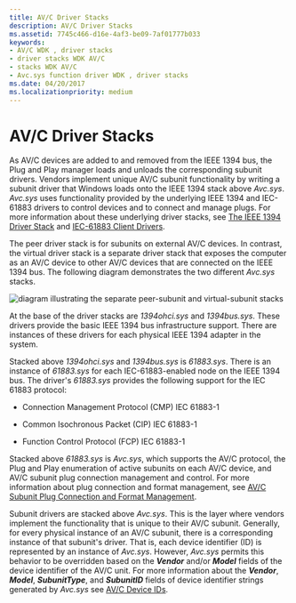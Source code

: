 ```yaml
---
title: AV/C Driver Stacks
description: AV/C Driver Stacks
ms.assetid: 7745c466-d16e-4af3-be09-7af01777b033
keywords:
- AV/C WDK , driver stacks
- driver stacks WDK AV/C
- stacks WDK AV/C
- Avc.sys function driver WDK , driver stacks
ms.date: 04/20/2017
ms.localizationpriority: medium
---
```


# AV/C Driver Stacks





As AV/C devices are added to and removed from the IEEE 1394 bus, the Plug and Play manager loads and unloads the corresponding subunit drivers. Vendors implement unique AV/C subunit functionality by writing a subunit driver that Windows loads onto the IEEE 1394 stack above *Avc.sys*. *Avc.sys* uses functionality provided by the underlying IEEE 1394 and IEC-61883 drivers to control devices and to connect and manage plugs. For more information about these underlying driver stacks, see [The IEEE 1394 Driver Stack](https://docs.microsoft.com/windows-hardware/drivers/ieee/the-ieee-1394-driver-stack) and [IEC-61883 Client Drivers](https://docs.microsoft.com/windows-hardware/drivers/ieee/iec-61883-client-drivers).

The peer driver stack is for subunits on external AV/C devices. In contrast, the virtual driver stack is a separate driver stack that exposes the computer as an AV/C device to other AV/C devices that are connected on the IEEE 1394 bus. The following diagram demonstrates the two different *Avc.sys* stacks.

![diagram illustrating the separate peer-subunit and virtual-subunit stacks](images/avcdiag.gif)

At the base of the driver stacks are *1394ohci.sys* and *1394bus.sys*. These drivers provide the basic IEEE 1394 bus infrastructure support. There are instances of these drivers for each physical IEEE 1394 adapter in the system.

Stacked above *1394ohci.sys* and *1394bus.sys* is *61883.sys*. There is an instance of *61883.sys* for each IEC-61883-enabled node on the IEEE 1394 bus. The driver's *61883.sys* provides the following support for the IEC 61883 protocol:

-   Connection Management Protocol (CMP) IEC 61883-1

-   Common Isochronous Packet (CIP) IEC 61883-1

-   Function Control Protocol (FCP) IEC 61883-1

Stacked above *61883.sys* is *Avc.sys*, which supports the AV/C protocol, the Plug and Play enumeration of active subunits on each AV/C device, and AV/C subunit plug connection management and control. For more information about plug connection and format management, see [AV/C Subunit Plug Connection and Format Management](av-c-subunit-plug-connection-and-format-management.md).

Subunit drivers are stacked above *Avc.sys*. This is the layer where vendors implement the functionality that is unique to their AV/C subunit. Generally, for every physical instance of an AV/C subunit, there is a corresponding instance of that subunit's driver. That is, each device identifier (ID) is represented by an instance of *Avc.sys*. However, *Avc.sys* permits this behavior to be overridden based on the ***Vendor*** and/or ***Model*** fields of the device identifier of the AV/C unit. For more information about the ***Vendor***, ***Model***, ***SubunitType***, and ***SubunitID*** fields of device identifier strings generated by *Avc.sys* see [AV/C Device IDs](av-c-device-identifiers.md).

 

 




